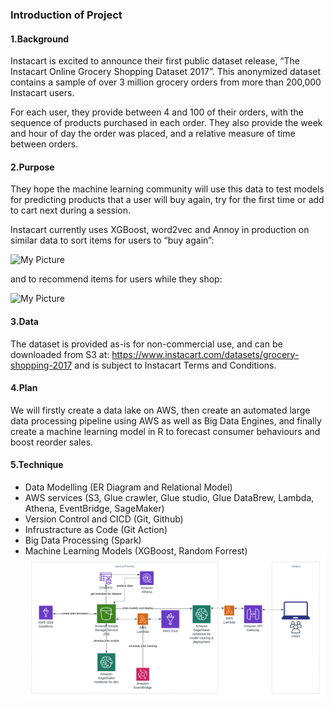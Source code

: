 ### Introduction of Project
#### 1.Background
Instacart is excited to announce their first public dataset release, “The Instacart Online Grocery Shopping Dataset 2017”. This anonymized dataset contains a sample of over 3 million grocery orders from more than 200,000 Instacart users.

For each user, they provide between 4 and 100 of their orders, with the sequence of products purchased in each order. They also provide the week and hour of day the order was placed, and a relative measure of time between orders.

#### 2.Purpose
They hope the machine learning community will use this data to test models for predicting products that a user will buy again, try for the first time or add to cart next during a session.

Instacart currently uses XGBoost, word2vec and Annoy in production on similar data to sort items for users to “buy again”:

![My Picture](https://miro.medium.com/max/1400/1*LNpbMMzWBsKqKyNvNH2APA.png)

and to recommend items for users while they shop:

![My Picture](https://miro.medium.com/max/1048/1*tf40kqB8rRajbRn6A_0Jcw.png)

#### 3.Data
The dataset is provided as-is for non-commercial use, and can be downloaded from S3 at: https://www.instacart.com/datasets/grocery-shopping-2017 and is subject to Instacart Terms and Conditions.

#### 4.Plan
We will firstly create a data lake on AWS, then create an automated large data processing pipeline using AWS as well as Big Data Engines, and finally create a machine learning model in R to forecast consumer behaviours and boost reorder sales.

#### 5.Technique
- Data Modelling (ER Diagram and Relational Model)
- AWS services (S3, Glue crawler, Glue studio, Glue DataBrew, Lambda, Athena, EventBridge, SageMaker)
- Version Control and CICD (Git, Github)
- Infrustracture as Code (Git Action)
- Big Data Processing (Spark)
- Machine Learning Models (XGBoost, Random Forrest) 
![my picture](Introduction/assets/images/infrastructure.png)